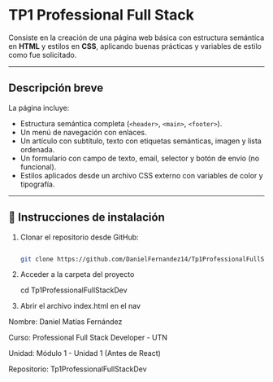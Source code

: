 # TP1 Professional Full Stack 
 
Consiste en la creación de una página web básica con estructura semántica en **HTML** y estilos en **CSS**, aplicando buenas prácticas y variables de estilo como fue solicitado.  

---

## Descripción breve
La página incluye:
- Estructura semántica completa (`<header>`, `<main>`, `<footer>`).  
- Un menú de navegación con enlaces.  
- Un artículo con subtítulo, texto con etiquetas semánticas, imagen y lista ordenada.  
- Un formulario con campo de texto, email, selector y botón de envío (no funcional).  
- Estilos aplicados desde un archivo CSS externo con variables de color y tipografía.  

---

## 📂 Instrucciones de instalación

1. Clonar el repositorio desde GitHub:  
   ```bash

   git clone https://github.com/DanielFernandez14/Tp1ProfessionalFullStackDev.git

2. Acceder a la carpeta del proyecto

    cd Tp1ProfessionalFullStackDev

3. Abrir el archivo index.html en el nav



Nombre: Daniel Matías Fernández

Curso: Professional Full Stack Developer - UTN

Unidad: Módulo 1 - Unidad 1 (Antes de React)

Repositorio: Tp1ProfessionalFullStackDev
